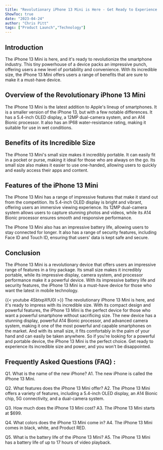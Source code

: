 ```yaml
---
title: "Revolutionary iPhone 13 Mini is Here - Get Ready to Experience Its Incredible Size!"
ShowToc: true 
date: "2023-04-24"
author: "Chris Pitt" 
tags: ["Product Launch","Technology"]
---
```

## Introduction

The iPhone 13 Mini is here, and it's ready to revolutionize the smartphone industry. This tiny powerhouse of a device packs an impressive punch, offering users a new level of portability and convenience. With its incredible size, the iPhone 13 Mini offers users a range of benefits that are sure to make it a must-have device. 

## Overview of the Revolutionary iPhone 13 Mini

The iPhone 13 Mini is the latest addition to Apple's lineup of smartphones. It is a smaller version of the iPhone 13, but with a few notable differences. It has a 5.4-inch OLED display, a 12MP dual-camera system, and an A14 Bionic processor. It also has an IP68 water-resistance rating, making it suitable for use in wet conditions. 

## Benefits of its Incredible Size

The iPhone 13 Mini's small size makes it incredibly portable. It can easily fit in a pocket or purse, making it ideal for those who are always on the go. Its small size also makes it easier to use one-handed, allowing users to quickly and easily access their apps and content. 

## Features of the iPhone 13 Mini

The iPhone 13 Mini has a range of impressive features that make it stand out from the competition. Its 5.4-inch OLED display is bright and vibrant, offering users an immersive viewing experience. Its 12MP dual-camera system allows users to capture stunning photos and videos, while its A14 Bionic processor ensures smooth and responsive performance. 

The iPhone 13 Mini also has an impressive battery life, allowing users to stay connected for longer. It also has a range of security features, including Face ID and Touch ID, ensuring that users' data is kept safe and secure. 

## Conclusion

The iPhone 13 Mini is a revolutionary device that offers users an impressive range of features in a tiny package. Its small size makes it incredibly portable, while its impressive display, camera system, and processor performance make it a powerful device. With its impressive battery life and security features, the iPhone 13 Mini is a must-have device for those who want the latest in mobile technology.

{{< youtube 4SbtxpXfU0I >}} 
The revolutionary iPhone 13 Mini is here, and it's ready to impress with its incredible size. With its compact design and powerful features, the iPhone 13 Mini is the perfect device for those who want a powerful smartphone without sacrificing size. The new device has a stunning display, powerful A14 Bionic processor, and advanced camera system, making it one of the most powerful and capable smartphones on the market. And with its small size, it fits comfortably in the palm of your hand and can easily be taken anywhere. So if you're looking for a powerful and portable device, the iPhone 13 Mini is the perfect choice. Get ready to experience its incredible size and power, and you won't be disappointed.

## Frequently Asked Questions (FAQ) :
Q1. What is the name of the new iPhone?
A1. The new iPhone is called the iPhone 13 Mini.

Q2. What features does the iPhone 13 Mini offer?
A2. The iPhone 13 Mini offers a variety of features, including a 5.4-inch OLED display, an A14 Bionic chip, 5G connectivity, and a dual-camera system.

Q3. How much does the iPhone 13 Mini cost?
A3. The iPhone 13 Mini starts at $699.

Q4. What colors does the iPhone 13 Mini come in?
A4. The iPhone 13 Mini comes in black, white, and Product RED.

Q5. What is the battery life of the iPhone 13 Mini?
A5. The iPhone 13 Mini has a battery life of up to 17 hours of video playback.



